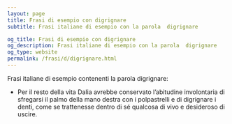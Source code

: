 ```yaml
---
layout: page
title: Frasi di esempio con digrignare 
subtitle: Frasi italiane di esempio con la parola  digrignare

og_title: Frasi di esempio con digrignare 
og_description: Frasi italiane di esempio con la parola  digrignare
og_type: website
permalink: /frasi/d/digrignare.html
---
```


Frasi italiane di esempio contenenti la parola digrignare:


- Per il resto della vita Dalia avrebbe conservato l’abitudine involontaria di sfregarsi il palmo della mano destra con i polpastrelli e di digrignare i denti, come se trattenesse dentro di sé qualcosa di vivo e desideroso di uscire.
